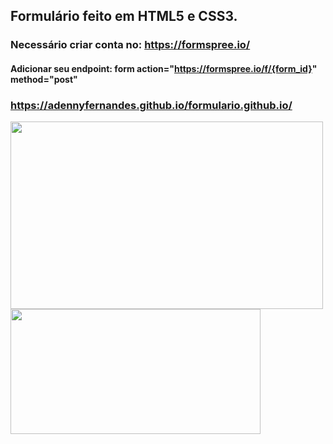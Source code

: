 ## Formulário feito em HTML5 e CSS3.
### Necessário criar conta no: https://formspree.io/
#### Adicionar seu endpoint: form action="https://formspree.io/f/{form_id}" method="post"
### https://adennyfernandes.github.io/formulario.github.io/

<p><img src="https://github.com/AdennyFernandes/formulario.github.io/blob/0adab47c4a648c7366de1bdad3fe84a42d9f3794/layoutform.png" width="500" height="300" align="left"></p><br>
<p><img src="https://github.com/AdennyFernandes/formulario.github.io/blob/b184c0ef7ae60ba239d148eff685b0ede1200f8e/form.png" width="400" height="200" align="left"></p>
  









